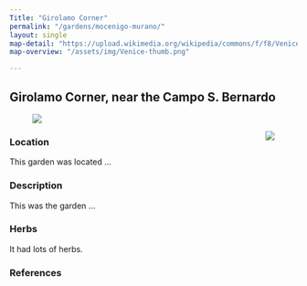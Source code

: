 ```yaml
---
Title: "Girolamo Corner"
permalink: "/gardens/mocenigo-murano/"
layout: single
map-detail: "https://upload.wikimedia.org/wikipedia/commons/f/f8/Venice_Old_Town_Lagoon_Aerial_View.jpg"
map-overview: "/assets/img/Venice-thumb.png"

---
```


## Girolamo Corner, near the Campo S. Bernardo

<figure><img src="{{ page.map-detail | absolute_url }}" class="img-ctr" align="center"/></figure>

<figure><img src="{{ page.map-overview | relative_url }}" align="right"/></figure>


### Location

This garden was located ...

### Description

This was the garden ...

### Herbs

It had lots of herbs.

### References
